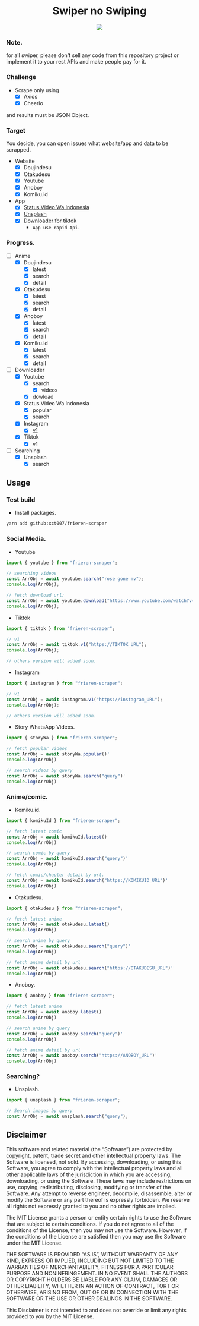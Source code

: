 <div align="center">
  <h1>Swiper no Swiping</h1>
  <img src="https://images.fineartamerica.com/images/artworkimages/mediumlarge/3/nickelodeon-dora-the-explorer-swiper-no-swiping-fox-ivof-miaol.jpg"/>
</div>

### Note.

for all swiper, please don't sell any code from this repository project or implement it to your rest APIs and make people pay for it.

### Challenge

- Scrape only using
  - [x] Axios
  - [x] Cheerio

and results must be JSON Object.

### Target

You decide, you can open issues what website/app and data to be scrapped.

- Website
  - [x] Doujindesu
  - [x] Otakudesu
  - [x] Youtube
  - [x] Anoboy
  - [x] Komiku.id
- App
  - [x] [Status Video Wa Indonesia](https://play.google.com/store/apps/details?id=com.videostatus.indonesia)
  - [x] [Unsplash](https://play.google.com/store/apps/details?id=com.aqteam.photofree)
  - [x] [Downloader for tiktok](https://play.google.com/store/apps/details?id=com.downloaderfor.tiktok)
    - `App use rapid Api.`

### Progress.

- [ ] Anime
  - [x] Doujindesu
    - [x] latest
    - [x] search
    - [x] detail
  - [x] Otakudesu
    - [x] latest
    - [x] search
    - [x] detail
  - [x] Anoboy
    - [x] latest
    - [x] search
    - [x] detail
  - [x] Komiku.id
    - [x] latest
    - [x] search
    - [x] detail
- [ ] Downloader
  - [x] Youtube
    - [x] search
      - [x] videos
    - [x] dowload
  - [x] Status Video Wa Indonesia
    - [x] popular
    - [x] search
  - [x] Instagram
    - [x] [v1](https://downloadgram.org)
  - [x] Tiktok
    - [x] v1
- [ ] Searching
  - [x] Unsplash
    - [x] search

## Usage

### Test build

- Install packages.

```bash
yarn add github:xct007/frieren-scraper
```

### Social Media.

- Youtube

```js
import { youtube } from "frieren-scraper";

// searching videos
const ArrObj = await youtube.search("rose gone mv");
console.log(ArrObj);

// fetch download url;
const ArrObj = await youtube.download("https://www.youtube.com/watch?v=xxx");
console.log(ArrObj);
```

- Tiktok

```js
import { tiktok } from "frieren-scraper";

// v1
const ArrObj = await tiktok.v1("https://TIKTOK_URL");
console.log(ArrObj);

// others version will added soon.
```

- Instagram

```js
import { instagram } from "frieren-scraper";

// v1
const ArrObj = await instagram.v1("https://instagram_URL");
console.log(ArrObj);

// others version will added soon.
```

- Story WhatsApp Videos.

```js
import { storyWa } from "frieren-scraper";

// fetch popular videos
const ArrObj = await storyWa.popular()'
console.log(ArrObj)

// search videos by query
const ArrObj = await storyWa.search("query")'
console.log(ArrObj)

```

### Anime/comic.

- Komiku.id.

```js
import { komikuId } from "frieren-scraper";

// fetch latest comic
const ArrObj = await komikuId.latest()
console.log(ArrObj)

// search comic by query
const ArrObj = await komikuId.search("query")'
console.log(ArrObj)

// fetch comic/chapter detail by url.
const ArrObj = await komikuId.search("https://KOMIKUID_URL")'
console.log(ArrObj)

```

- Otakudesu.

```js
import { otakudesu } from "frieren-scraper";

// fetch latest anime
const ArrObj = await otakudesu.latest()
console.log(ArrObj)

// search anime by query
const ArrObj = await otakudesu.search("query")'
console.log(ArrObj)

// fetch anime detail by url
const ArrObj = await otakudesu.search("https://OTAKUDESU_URL")'
console.log(ArrObj)

```

- Anoboy.

```js
import { anoboy } from "frieren-scraper";

// fetch latest anime
const ArrObj = await anoboy.latest()
console.log(ArrObj)

// search anime by query
const ArrObj = await anoboy.search("query")'
console.log(ArrObj)

// fetch anime detail by url
const ArrObj = await anoboy.search("https://ANOBOY_URL")'
console.log(ArrObj)

```

### Searching?

- Unsplash.

```js
import { unsplash } from "frieren-scraper";

// Search images by query
const ArrObj = await unsplash.search("query");
```

## Disclaimer

This software and related material (the “Software”) are protected by copyright, patent, trade secret and other intellectual property laws. The Software is licensed, not sold. By accessing, downloading, or using this Software, you agree to comply with the intellectual property laws and all other applicable laws of the jurisdiction in which you are accessing, downloading, or using the Software. These laws may include restrictions on use, copying, redistributing, disclosing, modifying or transfer of the Software. Any attempt to reverse engineer, decompile, disassemble, alter or modify the Software or any part thereof is expressly forbidden. We reserve all rights not expressly granted to you and no other rights are implied.

The MIT License grants a person or entity certain rights to use the Software that are subject to certain conditions. If you do not agree to all of the conditions of the License, then you may not use the Software. However, if the conditions of the License are satisfied then you may use the Software under the MIT License.

THE SOFTWARE IS PROVIDED “AS IS”, WITHOUT WARRANTY OF ANY KIND, EXPRESS OR IMPLIED, INCLUDING BUT NOT LIMITED TO THE WARRANTIES OF MERCHANTABILITY, FITNESS FOR A PARTICULAR PURPOSE AND NONINFRINGEMENT. IN NO EVENT SHALL THE AUTHORS OR COPYRIGHT HOLDERS BE LIABLE FOR ANY CLAIM, DAMAGES OR OTHER LIABILITY, WHETHER IN AN ACTION OF CONTRACT, TORT OR OTHERWISE, ARISING FROM, OUT OF OR IN CONNECTION WITH THE SOFTWARE OR THE USE OR OTHER DEALINGS IN THE SOFTWARE.

This Disclaimer is not intended to and does not override or limit any rights provided to you by the MIT License.
